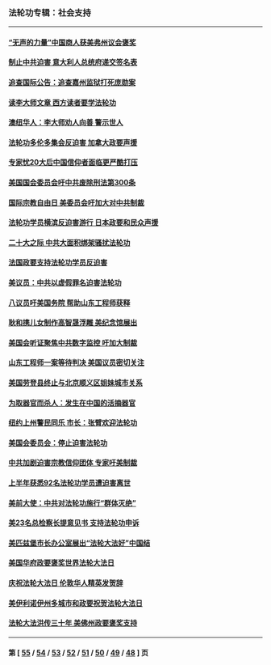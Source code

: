 ### 法轮功专辑：社会支持
---
#### [“无声的力量”中国商人获美弗州议会褒奖](../../pages/nf4386/n13941208.md?03120430) 
#### [制止中共迫害 意大利人总统府递交签名表](../../pages/nf4386/n13933726.md?03120430) 
#### [追查国际公告：追查嘉州监狱打死庞勋案](../../pages/nf4386/n13933461.md?03120430) 
#### [读李大师文章 西方读者要学法轮功](../../pages/nf4386/n13925142.md?03120430) 
#### [澳纽华人：李大师劝人向善 警示世人](../../pages/nf4386/n13924146.md?03120430) 
#### [法轮功多伦多集会反迫害 加拿大政要声援](../../pages/nf4386/n13881303.md?03120430) 
#### [专家忧20大后中国信仰者面临更严酷打压](../../pages/nf4386/n13874993.md?03120430) 
#### [美国国会委员会吁中共废除刑法第300条](../../pages/nf4386/n13868121.md?03120430) 
#### [国际宗教自由日 美委员会吁加大对中共制裁](../../pages/nf4386/n13855021.md?03120430) 
#### [法轮功学员横滨反迫害游行 日本政要和民众声援](../../pages/nf4386/n13847132.md?03120430) 
#### [二十大之际 中共大面积绑架骚扰法轮功](../../pages/nf4386/n13846381.md?03120430) 
#### [法国政要支持法轮功学员反迫害](../../pages/nf4386/n13841970.md?03120430) 
#### [美议员：中共以虚假罪名迫害法轮功](../../pages/nf4386/n13841083.md?03120430) 
#### [八议员吁美国务院 帮助山东工程师获释](../../pages/nf4386/n13836379.md?03120430) 
#### [耿和携儿女制作高智晟浮雕 美纪念馆展出](../../pages/nf4386/n13829624.md?03120430) 
#### [美国会听证聚焦中共数字监控 吁加大制裁](../../pages/nf4386/n13825083.md?03120430) 
#### [山东工程师一案等待判决 美国议员密切关注](../../pages/nf4386/n13815065.md?03120430) 
#### [美国劳登县终止与北京顺义区姐妹城市关系](../../pages/nf4386/n13811030.md?03120430) 
#### [为取器官而杀人：发生在中国的活摘器官](../../pages/nf4386/n13794731.md?03120430) 
#### [纽约上州警民同乐 市长：张臂欢迎法轮功](../../pages/nf4386/n13794375.md?03120430) 
#### [美国会委员会：停止迫害法轮功](../../pages/nf4386/n13788164.md?03120430) 
#### [中共加剧迫害宗教信仰团体 专家吁美制裁](../../pages/nf4386/n13780252.md?03120430) 
#### [上半年获悉92名法轮功学员遭迫害离世](../../pages/nf4386/n13772701.md?03120430) 
#### [美前大使：中共对法轮功施行“群体灭绝”](../../pages/nf4386/n13771705.md?03120430) 
#### [美23名总检察长提意见书 支持法轮功申诉](../../pages/nf4386/n13766596.md?03120430) 
#### [美匹兹堡市长办公室展出“法轮大法好”中国结](../../pages/nf4386/n13749721.md?03120430) 
#### [美国华府政要褒奖世界法轮大法日](../../pages/nf4386/n13743770.md?03120430) 
#### [庆祝法轮大法日 伦敦华人精英发贺辞](../../pages/nf4386/n13741593.md?03120430) 
#### [美伊利诺伊州多城市和政要祝贺法轮大法日](../../pages/nf4386/n13737149.md?03120430) 
#### [法轮大法洪传三十年 美佛州政要褒奖支持](../../pages/nf4386/n13737103.md?03120430) 

---
#### 第 [ [55](./55.md?03120430) / [54](./54.md?03120430) / [53](./53.md?03120430) / [52](./52.md?03120430) / [51](./51.md?03120430) / [50](./50.md?03120430) / [49](./49.md?03120430) / [48](./48.md?03120430) ] 页
